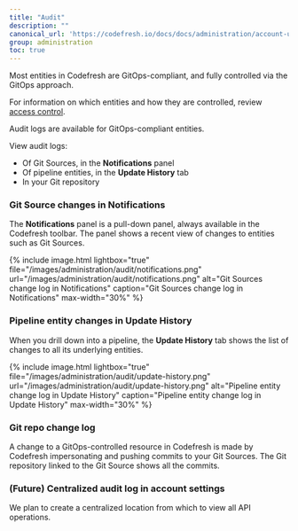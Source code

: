 ```yaml
---
title: "Audit"
description: ""
canonical_url: 'https://codefresh.io/docs/docs/administration/account-user-management/audit/'
group: administration
toc: true
---
```


Most entities in Codefresh are GitOps-compliant, and fully controlled via the GitOps approach. 

For information on which entities and how they are controlled, review [access control]({{site.baseurl}}/docs/administration/access-control/).  

Audit logs are available for GitOps-compliant entities.  

View audit logs:  

* Of Git Sources, in the **Notifications** panel
* Of pipeline entities, in the **Update History** tab
* In your Git repository

### Git Source changes in Notifications
The **Notifications** panel is a pull-down panel, always available in the Codefresh toolbar. The panel shows a recent view of changes to entities such as Git Sources.


{% include
image.html
lightbox="true"
file="/images/administration/audit/notifications.png"
url="/images/administration/audit/notifications.png"
alt="Git Sources change log in Notifications"
caption="Git Sources change log in Notifications"
max-width="30%"
%}

### Pipeline entity changes in Update History 
When you drill down into a pipeline, the **Update History** tab shows the list of changes to all its underlying entities.

{% include
image.html
lightbox="true"
file="/images/administration/audit/update-history.png"
url="/images/administration/audit/update-history.png"
alt="Pipeline entity change log in Update History"
caption="Pipeline entity change log in Update History"
max-width="30%"
%}


### Git repo change log

A change to a GitOps-controlled resource in Codefresh is made by Codefresh impersonating and pushing commits to your Git Sources.
The Git repository linked to the Git Source shows all the commits. 


### (Future) Centralized audit log in account settings
We plan to create a centralized location from which to view all API operations.

